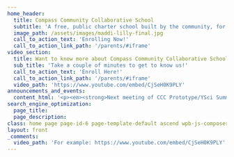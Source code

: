 ```yaml
---
home_header:
  title: Compass Community Collaborative School
  subtitle: 'A free, public charter school built by the community, for the community. Opening for students entering grades 6-10 in 2018. Register now!'
  image_path: /assets/images/maddi-lilly-final.jpg
  call_to_action_text: 'Enrolling Now!'
  call_to_action_link_path: '/parents/#iframe'
video_section:
  title: Want to know more about Compass Community Collaborative School?
  sub_title: 'Take a couple of minutes to get to know us!'
  call_to_action_text: 'Enroll Here!'
  call_to_action_link_path: '/parents/#iframe'
  video_path: 'https://www.youtube.com/embed/CjSeH0K9PLY'
announcements_and_events:
  content_html: '<p><em><strong>Next meeting of CCC Prototype/YSci Summer Program:</strong></em>&nbsp;August 8-11, 12p-3p, at Mesh Classroom, 242 Linden Street for Video Editing</p><p><strong>Presentation of Learning and Parent Information Night:</strong> First Friday Fort Collins, Sept.1, 6p-8p, in the Mesh Atrium, 242 Linden Street</p><p><em><strong>Community Partnership Team Listening Session: &nbsp;Aug. 2nd</strong></em><strong>, 4pm-6pm&nbsp;</strong>at Mesh Campus, 242 Linden Street, Fort Collins.</p><p><em><strong>Next Board Meeting:</strong></em> Mesh Campus conference room, 6-8 pm, Wed. August 2, 2017</p><p><strong>City Park Pool Party for all Registered CCC Families and their friends:</strong> Free admission for all registered families, $2 per person all others. 6-8pm, August 11th.</p>'
search_engine_optimization:
  page_title:
  page_description:
class: home page page-id-6 page-template-default ascend wpb-js-composer js-comp-ver-4.11.2 vc_responsive
layout: front
_comments:
  video_path: 'For example: https://www.youtube.com/embed/CjSeH0K9PLY'
---
```

